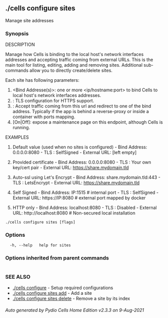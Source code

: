 ## ./cells configure sites

Manage site addresses

### Synopsis


DESCRIPTION
  
  Manage how Cells is binding to the local host's network interfaces addresses and accepting traffic coming from external URLs.
  This is the main tool for listing, editing, adding and removing sites. Additional sub-commands allow you to directly create/delete sites.
  
  Each site has following parameters:
   1. <Bind Addresse(s)>: one or more <ip/hostname:port> to bind Cells to local host's network interfaces addresses. 
   2. <TLS Settings>: TLS configuration for HTTPS support.
   3. <External URL>: Accept traffic coming from this url and redirect to one of the bind address.
      Typically if the app is behind a reverse-proxy or inside a container with ports mapping.
   4. <Maintenance Mode> [On|Off]: expose a maintenance page on this endpoint, although Cells is running.

EXAMPLES 

  1. Default value (used when no sites is configured)
    - Bind Address: 0.0.0.0:8080
    - TLS : SelfSigned
    - External URL: [left empty]
  
  2. Provided certificate
    - Bind Address: 0.0.0.0:8080
    - TLS : Your own key/cert pair
    - External URL: https://share.mydomain.tld
  
  3. Auto-ssl using Let's Encrypt 
    - Bind Address: share.mydomain.tld:443
    - TLS : LetsEncrypt
    - External URL: https://share.mydomain.tld
  
  4. Self Signed
    - Bind Address: IP:1515         # internal port
    - TLS : SelfSigned
    - External URL: https://IP:8080   # external port mapped by docker
  
  5. HTTP only
    - Bind Address: localhost:8080
    - TLS : Disabled
    - External URL: http://localhost:8080  # Non-secured local installation



```
./cells configure sites [flags]
```

### Options

```
  -h, --help   help for sites
```

### Options inherited from parent commands

```
```

### SEE ALSO

* [./cells configure](./cells-configure)	 - Setup required configurations
* [./cells configure sites add](./cells-configure-sites-add)	 - Add a site
* [./cells configure sites delete](./cells-configure-sites-delete)	 - Remove a site by its index

###### Auto generated by Pydio Cells Home Edition v2.3.3 on 9-Aug-2021
